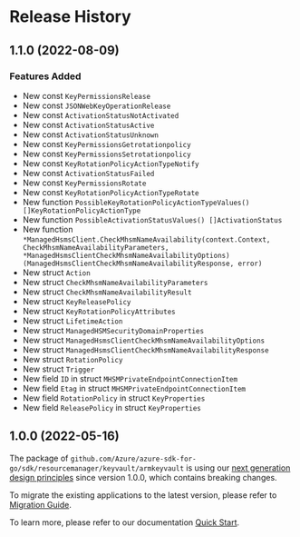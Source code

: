 # Release History

## 1.1.0 (2022-08-09)
### Features Added

- New const `KeyPermissionsRelease`
- New const `JSONWebKeyOperationRelease`
- New const `ActivationStatusNotActivated`
- New const `ActivationStatusActive`
- New const `ActivationStatusUnknown`
- New const `KeyPermissionsGetrotationpolicy`
- New const `KeyPermissionsSetrotationpolicy`
- New const `KeyRotationPolicyActionTypeNotify`
- New const `ActivationStatusFailed`
- New const `KeyPermissionsRotate`
- New const `KeyRotationPolicyActionTypeRotate`
- New function `PossibleKeyRotationPolicyActionTypeValues() []KeyRotationPolicyActionType`
- New function `PossibleActivationStatusValues() []ActivationStatus`
- New function `*ManagedHsmsClient.CheckMhsmNameAvailability(context.Context, CheckMhsmNameAvailabilityParameters, *ManagedHsmsClientCheckMhsmNameAvailabilityOptions) (ManagedHsmsClientCheckMhsmNameAvailabilityResponse, error)`
- New struct `Action`
- New struct `CheckMhsmNameAvailabilityParameters`
- New struct `CheckMhsmNameAvailabilityResult`
- New struct `KeyReleasePolicy`
- New struct `KeyRotationPolicyAttributes`
- New struct `LifetimeAction`
- New struct `ManagedHSMSecurityDomainProperties`
- New struct `ManagedHsmsClientCheckMhsmNameAvailabilityOptions`
- New struct `ManagedHsmsClientCheckMhsmNameAvailabilityResponse`
- New struct `RotationPolicy`
- New struct `Trigger`
- New field `ID` in struct `MHSMPrivateEndpointConnectionItem`
- New field `Etag` in struct `MHSMPrivateEndpointConnectionItem`
- New field `RotationPolicy` in struct `KeyProperties`
- New field `ReleasePolicy` in struct `KeyProperties`


## 1.0.0 (2022-05-16)

The package of `github.com/Azure/azure-sdk-for-go/sdk/resourcemanager/keyvault/armkeyvault` is using our [next generation design principles](https://azure.github.io/azure-sdk/general_introduction.html) since version 1.0.0, which contains breaking changes.

To migrate the existing applications to the latest version, please refer to [Migration Guide](https://aka.ms/azsdk/go/mgmt/migration).

To learn more, please refer to our documentation [Quick Start](https://aka.ms/azsdk/go/mgmt).